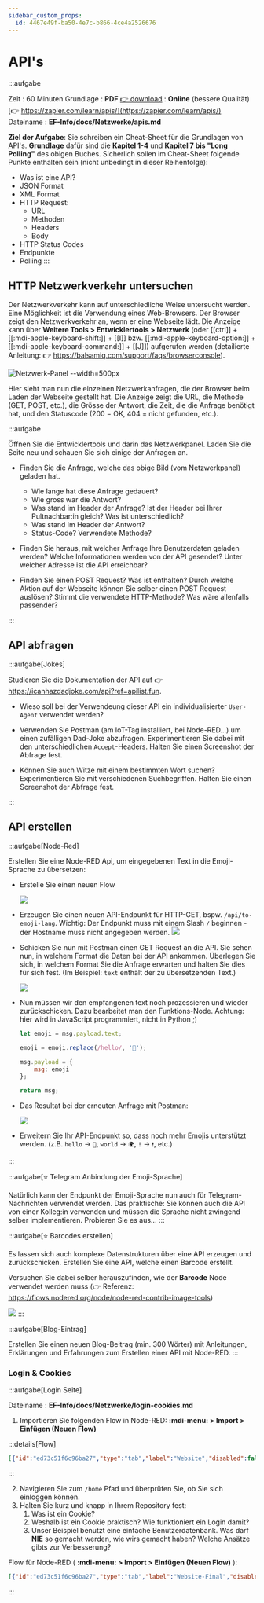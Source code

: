 ```yaml
---
sidebar_custom_props:
  id: 4467e49f-ba50-4e7c-b866-4ce4a2526676
---
```

# API's

:::aufgabe

<Answer type="state" webKey="f298a852-af85-49b5-b03f-8a35a33d48cb" />

Zeit
: 60 Minuten
Grundlage
: **PDF** [👉 download](assets/zappier-apis.pdf)
: **Online** (bessere Qualität) [👉 https://zapier.com/learn/apis/](https://zapier.com/learn/apis/)
Dateiname
: __EF-Info/docs/Netzwerke/apis.md__

**Ziel der Aufgabe**: Sie schreiben ein Cheat-Sheet für die Grundlagen von API's. **Grundlage** dafür sind die **Kapitel 1-4** und **Kapitel 7 bis "Long Polling"** des obigen Buches. Sicherlich sollen im Cheat-Sheet folgende Punkte enthalten sein (nicht unbedingt in dieser Reihenfolge):
- Was ist eine API? 
- JSON Format
- XML Format
- HTTP Request: 
  - URL
  - Methoden
  - Headers
  - Body
- HTTP Status Codes
- Endpunkte
- Polling
:::

## HTTP Netzwerkverkehr untersuchen

Der Netzwerkverkehr kann auf unterschiedliche Weise untersucht werden. Eine Möglichkeit ist die Verwendung eines Web-Browsers. Der Browser zeigt den Netzwerkverkehr an, wenn er eine Webseite lädt. Die Anzeige kann über __Weitere Tools > Entwicklertools > Netzwerk__ (oder [[ctrl]] + [[:mdi-apple-keyboard-shift:]] + [[I]] bzw. [[:mdi-apple-keyboard-option:]] + [[:mdi-apple-keyboard-command:]] + [[J]]) aufgerufen werden (detailierte Anleitung: 👉 https://balsamiq.com/support/faqs/browserconsole).

![Netzwerk-Panel --width=500px](images/network-console.png)

Hier sieht man nun die einzelnen Netzwerkanfragen, die der Browser beim Laden der Webseite gestellt hat. Die Anzeige zeigt die URL, die Methode (GET, POST, etc.), die Grösse der Antwort, die Zeit, die die Anfrage benötigt hat, und den Statuscode (200 = OK, 404 = nicht gefunden, etc.).


:::aufgabe
<Answer type="state" webKey="ffa8e0c7-0fb2-4988-8781-4203b785fa6f" />

Öffnen Sie die Entwicklertools und darin das Netzwerkpanel. Laden Sie die Seite neu und schauen Sie sich einige der Anfragen an. 

- Finden Sie die Anfrage, welche das obige Bild (vom Netzwerkpanel) geladen hat.
  - Wie lange hat diese Anfrage gedauert?
  - Wie gross war die Antwort?
  - Was stand im Header der Anfrage? Ist der Header bei Ihrer Pultnachbar:in gleich? Was ist unterschiedlich?
  - Was stand im Header der Antwort?
  - Status-Code? Verwendete Methode?
  
  <Answer type="text" webKey="dd6e4d84-5f2f-4b31-a83f-8f72d4ae4afa" />

- Finden Sie heraus, mit welcher Anfrage Ihre Benutzerdaten geladen werden? Welche Informationen werden von der API gesendet? Unter welcher Adresse ist die API erreichbar?

  <Answer type="text" webKey="a5a76fca-32f5-4168-9374-1f0235acbc95" />

- Finden Sie einen POST Request? Was ist enthalten? Durch welche Aktion auf der Webseite können Sie selber einen POST Request auslösen? Stimmt die verwendete HTTP-Methode? Was wäre allenfalls passender?

  <Answer type="text" webKey="3ea9cbc6-99d7-48c4-b4ed-7fd7621ec765" />

:::


## API abfragen

:::aufgabe[Jokes]
<Answer type="state" webKey="e9606896-3d52-413c-b0ed-d8437d6d960e" />

Studieren Sie die Dokumentation der API auf 👉 https://icanhazdadjoke.com/api?ref=apilist.fun.

- Wieso soll bei der Verwendeung dieser API ein individualisierter `User-Agent` verwendet werden?

  <Answer type="text" webKey="ea513d39-b9ab-4f26-a914-bb923ed8e58f" />

- Verwenden Sie Postman (am IoT-Tag installiert, bei Node-RED...) um einen zufälligen Dad-Joke abzufragen. Experimentieren Sie dabei mit den unterschiedlichen `Accept`-Headers. Halten Sie einen Screenshot der Abfrage fest.

  <Answer type="text" webKey="49c2fde6-041e-40da-9874-e572d98e74ff" />

- Können Sie auch Witze mit einem bestimmten Wort suchen? Experimentieren Sie mit verschiedenen Suchbegriffen. Halten Sie einen Screenshot der Abfrage fest.

  <Answer type="text" webKey="019dc887-fddd-4320-96cf-55b5f4da98e2" />

:::


## API erstellen

:::aufgabe[Node-Red]

<Answer type="state" webKey="c0ccd705-a413-4eb7-a44a-406d1db8c020" />

Erstellen Sie eine Node-RED Api, um eingegebenen Text in die Emoji-Sprache zu übersetzen:

- Erstelle Sie einen neuen Flow
  
  ![](images/nred-api-01.png)

- Erzeugen Sie einen neuen API-Endpunkt für HTTP-GET, bspw. `/api/to-emoji-lang`. Wichtig: Der Endpunkt muss mit einem Slash `/` beginnen - der Hostname muss nicht angegeben werden.
  ![](images/nred-api-02.png)

- Schicken Sie nun mit Postman einen GET Request an die API. Sie sehen nun, in welchem Format die Daten bei der API ankommen. Überlegen Sie sich, in welchem Format Sie die Anfrage erwarten und halten Sie dies für sich fest. (Im Beispiel: `text` enthält der zu übersetzenden Text.)

  ![](images/nred-api-03.png)

- Nun müssen wir den empfangenen text noch prozessieren und wieder zurückschicken. Dazu bearbeitet man den Funktions-Node. Achtung: hier wird in JavaScript programmiert, nicht in Python ;)

  ```js
  let emoji = msg.payload.text;

  emoji = emoji.replace(/hello/, '👋');

  msg.payload = {
      msg: emoji
  };

  return msg;
  ```
- Das Resultat bei der erneuten Anfrage mit Postman:

  ![](images/nred-api-04.png)

- Erweitern Sie Ihr API-Endpunkt so, dass noch mehr Emojis unterstützt werden. (z.B. `hello` -> `👋`, `world` -> `🌍`, `!` -> `❗️`, etc.)



:::


:::aufgabe[⭐ Telegram Anbindung der Emoji-Sprache]
<Answer type="state" webKey="fd93a452-48dd-4ddc-9dd2-111a8d445c31" />

Natürlich kann der Endpunkt der Emoji-Sprache nun auch für Telegram-Nachrichten verwendet werden. Das praktische: Sie können auch die API von einer Kolleg:in verwenden und müssen die Sprache nicht zwingend selber implementieren. Probieren Sie es aus...
:::

:::aufgabe[⭐ Barcodes erstellen]

<Answer type="state" webKey="13dac5de-8bf0-4a8e-b7af-e6a83ce25f63" />

Es lassen sich auch komplexe Datenstrukturen über eine API erzeugen und zurückschicken. Erstellen Sie eine API, welche einen Barcode erstellt.

Versuchen Sie dabei selber herauszufinden, wie der __Barcode__ Node verwendet werden muss (👉 Referenz: https://flows.nodered.org/node/node-red-contrib-image-tools)

![](images/nred-api-05.png)
:::

:::aufgabe[Blog-Eintrag]
<Answer type="state" webKey="631b73c7-a4fc-415d-ad08-18dc966b0a9f" />

Erstellen Sie einen neuen Blog-Beitrag (min. 300 Wörter) mit Anleitungen, Erklärungen und Erfahrungen zum Erstellen einer API mit Node-RED.
:::


### Login & Cookies

:::aufgabe[Login Seite]

<Answer type="state" webKey="39323467-afef-4670-b6b5-1e99d2d8c39e" />

Dateiname
: __EF-Info/docs/Netzwerke/login-cookies.md__


1. Importieren Sie folgenden Flow in Node-RED: __:mdi-menu: > Import > Einfügen (Neuen Flow)__
   
  :::details[Flow]

  ```json
  [{"id":"ed73c51f6c96ba27","type":"tab","label":"Website","disabled":false,"info":"","env":[]},{"id":"ec50be804c1e6675","type":"http in","z":"ed73c51f6c96ba27","name":"[GET] /home","url":"/home","method":"get","upload":false,"swaggerDoc":"","x":190,"y":280,"wires":[["1b5bb80c993555b9"]]},{"id":"cb111f9c5919c2df","type":"http response","z":"ed73c51f6c96ba27","name":"send","statusCode":"","headers":{},"x":890,"y":300,"wires":[]},{"id":"8e8e47cc5fcb98c5","type":"template","z":"ed73c51f6c96ba27","name":"welcome.html","field":"payload","fieldType":"msg","format":"html","syntax":"mustache","template":"<!DOCTYPE html>\n<html>\n\n<body>\n\n    <h2>Welcome {{payload.cookies.name}}</h2>\n\n    <form action=\"/api/logout\" method=\"post\">\n        <input type=\"submit\" value=\"Logout\">\n    </form>\n</body>\n\n</html>","output":"str","x":680,"y":260,"wires":[["cb111f9c5919c2df"]]},{"id":"ef63f010f75fddab","type":"http in","z":"ed73c51f6c96ba27","name":"","url":"/api/login","method":"post","upload":false,"swaggerDoc":"","x":200,"y":400,"wires":[["b0da1762ade85366"]]},{"id":"c3a17bf91ecd5844","type":"http response","z":"ed73c51f6c96ba27","name":"redirect","statusCode":"302","headers":{"location":"/home"},"x":700,"y":400,"wires":[]},{"id":"b0da1762ade85366","type":"function","z":"ed73c51f6c96ba27","name":"check login & set cookie","func":"msg.cookies = {\n    auth: true,\n    name: msg.payload.name\n}\nreturn msg;","outputs":1,"noerr":0,"initialize":"","finalize":"","libs":[],"x":450,"y":400,"wires":[["c3a17bf91ecd5844"]]},{"id":"1b5bb80c993555b9","type":"function","z":"ed73c51f6c96ba27","name":"file server","func":"if (msg.req.cookies['auth']) {\n    return [msg, undefined]\n} else {\n    return [undefined, msg]\n}\n","outputs":2,"noerr":0,"initialize":"","finalize":"","libs":[],"x":340,"y":280,"wires":[["27605817169cf262"],["78560b7d3955e003"]]},{"id":"78560b7d3955e003","type":"template","z":"ed73c51f6c96ba27","name":"login.html","field":"payload","fieldType":"msg","format":"html","syntax":"mustache","template":"<!DOCTYPE html>\n<html>\n\n<body>\n\n    <h2>Login</h2>\n\n    <form action=\"/api/login\" method=\"post\">\n        <label for=\"user\">Benutzername:</label><br>\n        <input type=\"text\" id=\"user\" name=\"name\" value=\"Johnny\"><br>\n        <label for=\"pw\">Password:</label><br>\n        <input type=\"password\" id=\"pw\" name=\"password\" value=\"SecurePW\"><br><br>\n        <input type=\"submit\" value=\"Login\">\n    </form>\n</body>\n\n</html>","output":"str","x":500,"y":300,"wires":[["cb111f9c5919c2df"]]},{"id":"67469255844ecdb2","type":"http in","z":"ed73c51f6c96ba27","name":"","url":"/api/logout","method":"post","upload":false,"swaggerDoc":"","x":200,"y":500,"wires":[["ec4982c40dbdb73b"]]},{"id":"ec4982c40dbdb73b","type":"function","z":"ed73c51f6c96ba27","name":"clear cookie","func":"msg.cookies = {auth: null, name: null}\nreturn msg;","outputs":1,"noerr":0,"initialize":"","finalize":"","libs":[],"x":410,"y":500,"wires":[["e835b96b55617025"]]},{"id":"e835b96b55617025","type":"http response","z":"ed73c51f6c96ba27","name":"redirect","statusCode":"302","headers":{"location":"/home"},"x":700,"y":500,"wires":[]},{"id":"27605817169cf262","type":"change","z":"ed73c51f6c96ba27","name":"load cookies","rules":[{"t":"set","p":"payload.cookies","pt":"msg","to":"msg.req.cookies","tot":"jsonata"}],"action":"","property":"","from":"","to":"","reg":false,"x":510,"y":260,"wires":[["8e8e47cc5fcb98c5"]]}]
  ```
  :::

2. Navigieren Sie zum `/home` Pfad und überprüfen Sie, ob Sie sich einloggen können.
3. Halten Sie kurz und knapp in Ihrem Repository fest:
   1. Was ist ein Cookie?
   2. Weshalb ist ein Cookie praktisch? Wie funktioniert ein Login damit?
   3. Unser Beispiel benutzt eine einfache Benutzerdatenbank. Was darf **NIE** so gemacht werden, wie wirs gemacht haben? Welche Ansätze gibts zur Verbesserung?


<Solution>

Flow für Node-RED ( __:mdi-menu: > Import > Einfügen (Neuen Flow)__ ):

```json
[{"id":"ed73c51f6c96ba27","type":"tab","label":"Website-Final","disabled":false,"info":"","env":[]},{"id":"ec50be804c1e6675","type":"http in","z":"ed73c51f6c96ba27","name":"[GET] /home","url":"/home","method":"get","upload":false,"swaggerDoc":"","x":190,"y":280,"wires":[["1b5bb80c993555b9"]]},{"id":"cb111f9c5919c2df","type":"http response","z":"ed73c51f6c96ba27","name":"send","statusCode":"","headers":{},"x":890,"y":300,"wires":[]},{"id":"8e8e47cc5fcb98c5","type":"template","z":"ed73c51f6c96ba27","name":"welcome.html","field":"payload","fieldType":"msg","format":"html","syntax":"mustache","template":"<!DOCTYPE html>\n<html>\n\n<body>\n\n    <h2>Welcome {{payload.cookies.name}}</h2>\n\n    <form action=\"/api/logout\" method=\"post\">\n        <input type=\"submit\" value=\"Logout\">\n    </form>\n</body>\n\n</html>","output":"str","x":680,"y":260,"wires":[["cb111f9c5919c2df"]]},{"id":"ef63f010f75fddab","type":"http in","z":"ed73c51f6c96ba27","name":"","url":"/api/login","method":"post","upload":false,"swaggerDoc":"","x":200,"y":400,"wires":[["b0da1762ade85366","07234ee379334a3a"]]},{"id":"c3a17bf91ecd5844","type":"http response","z":"ed73c51f6c96ba27","name":"redirect","statusCode":"302","headers":{"location":"/home"},"x":700,"y":400,"wires":[]},{"id":"b0da1762ade85366","type":"function","z":"ed73c51f6c96ba27","name":"check login & set cookie","func":"const { name, password } = msg.payload;\nconst user = flow.get(name.toLowerCase());\n\nif (user) {\n    if (password == user.pw) {\n        msg.cookies = {\n            auth: true,\n            name: name\n        }\n    }\n}\nreturn msg;","outputs":1,"noerr":0,"initialize":"","finalize":"","libs":[],"x":450,"y":400,"wires":[["c3a17bf91ecd5844"]]},{"id":"1b5bb80c993555b9","type":"function","z":"ed73c51f6c96ba27","name":"file server","func":"if (msg.req.cookies['auth']) {\n    return [msg, undefined]\n} else {\n    return [undefined, msg]\n}\n","outputs":2,"noerr":0,"initialize":"","finalize":"","libs":[],"x":340,"y":280,"wires":[["27605817169cf262"],["78560b7d3955e003"]]},{"id":"78560b7d3955e003","type":"template","z":"ed73c51f6c96ba27","name":"login.html","field":"payload","fieldType":"msg","format":"html","syntax":"mustache","template":"<!DOCTYPE html>\n<html>\n\n<body>\n\n    <h2>Login in mein super cooles Wasauchimmer-System</h2>\n\n    <form action=\"/api/login\" method=\"post\">\n        <label for=\"user\">Benutzername:</label><br>\n        <input type=\"text\" id=\"user\" name=\"name\" value=\"Johnny\"><br>\n        <label for=\"frage\">Geburtstag?</label><br>\n        <input type=\"date\" id=\"frage\" name=\"geburtstag\" value=\"2000-06-28\"><br>\n        <label for=\"pw\">Password:</label><br>\n        <input type=\"password\" id=\"pw\" name=\"password\" value=\"asdf\"><br><br>\n        <input type=\"submit\" value=\"Login\">\n    </form>\n</body>\n\n</html>","output":"str","x":500,"y":300,"wires":[["cb111f9c5919c2df"]]},{"id":"67469255844ecdb2","type":"http in","z":"ed73c51f6c96ba27","name":"","url":"/api/logout","method":"post","upload":false,"swaggerDoc":"","x":200,"y":500,"wires":[["ec4982c40dbdb73b"]]},{"id":"ec4982c40dbdb73b","type":"function","z":"ed73c51f6c96ba27","name":"clear cookie","func":"msg.cookies = {secret: null, name: null}\nreturn msg;","outputs":1,"noerr":0,"initialize":"","finalize":"","libs":[],"x":410,"y":500,"wires":[["e835b96b55617025"]]},{"id":"e835b96b55617025","type":"http response","z":"ed73c51f6c96ba27","name":"redirect","statusCode":"302","headers":{"location":"/home"},"x":700,"y":500,"wires":[]},{"id":"27605817169cf262","type":"change","z":"ed73c51f6c96ba27","name":"load cookies","rules":[{"t":"set","p":"payload.cookies","pt":"msg","to":"msg.req.cookies","tot":"jsonata"}],"action":"","property":"","from":"","to":"","reg":false,"x":510,"y":260,"wires":[["8e8e47cc5fcb98c5"]]},{"id":"07234ee379334a3a","type":"debug","z":"ed73c51f6c96ba27","name":"debug 3","active":true,"tosidebar":true,"console":false,"tostatus":false,"complete":"false","statusVal":"","statusType":"auto","x":400,"y":360,"wires":[]},{"id":"e8a81f863d5375e5","type":"inject","z":"ed73c51f6c96ba27","name":"Init","props":[{"p":"payload"},{"p":"topic","vt":"str"}],"repeat":"","crontab":"","once":true,"onceDelay":0.1,"topic":"","payload":"","payloadType":"date","x":170,"y":160,"wires":[["3a334314d61a60e8"]]},{"id":"3a334314d61a60e8","type":"function","z":"ed73c51f6c96ba27","name":"Memory DB","func":"flow.set(\n    'johnny',\n    {\n        pw: 'asdf'\n    }\n)\n\nflow.set(\n    'maria',\n    {\n        pw: '1234'\n    }\n)\nreturn msg;","outputs":1,"noerr":0,"initialize":"","finalize":"","libs":[],"x":370,"y":160,"wires":[[]]}]
```

</Solution>
:::
